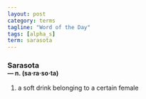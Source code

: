 ```yaml
---
layout: post
category: terms
tagline: "Word of the Day"
tags: [alpha_s]
term: sarasota
---
```


<h3>Sarasota<br/> <small>&mdash; n. (sa<span>&middot;</span>ra<span>&middot;</span>so<span>&middot;</span>ta)</small></h3>
<p><ol><li>a soft drink belonging to a certain female</li>
</ol></p>
